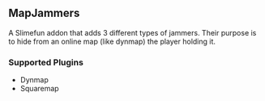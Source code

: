 ## MapJammers

A Slimefun addon that adds 3 different types of jammers. 
Their purpose is to hide from an online map (like dynmap) the player holding it.

### Supported Plugins

- Dynmap
- Squaremap